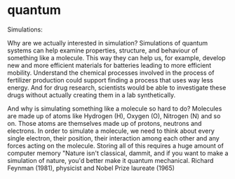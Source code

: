 # quantum

Simulations: 

Why are we actually interested in simulation? Simulations of quantum systems can help examine properties, structure, and behaviour of something like a molecule. This way they can help us, for example, develop new and more efficient materials for batteries leading to more efficient mobility. Understand the chemical processes involved in the process of fertilizer production could support finding a process that uses way less energy. And for drug research, scientists would be able to investigate these drugs without actually creating them in a lab synthetically.

And why is simulating something like a molecule so hard to do? Molecules are made up of atoms like Hydrogen (H), Oxygen (O), Nitrogen (N) and so on. Those atoms are themselves made up of protons, neutrons and electrons. In order to simulate a molecule, we need to think about every single electron, their position, their interaction among each other and any forces acting on the molecule. Storing all of this requires a huge amount of computer memory
"Nature isn't classical, dammit, and if you want to make a simulation of nature, you'd better make it quantum mechanical. 
Richard Feynman (1981), physicist and Nobel Prize laureate (1965)
